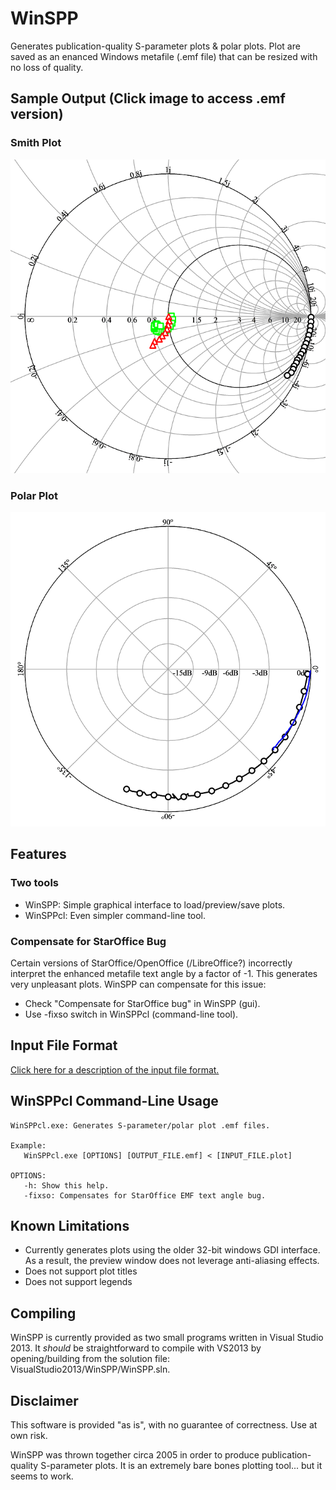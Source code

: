 # WinSPP
Generates publication-quality S-parameter plots & polar plots.  Plot are saved as an enanced Windows metafile (.emf file) that can be resized with no loss of quality.

## Sample Output (Click image to access .emf version)
### Smith Plot
[![Smith Plot](doc/SampleSmith.plot.png)](results/SampleSmith.plot.emf)

### Polar Plot
[![Polar Plot](doc/SamplePolar.plot.png)](results/SamplePolar.plot.emf)

## Features
### Two tools
- WinSPP: Simple graphical interface to load/preview/save plots.
- WinSPPcl: Even simpler command-line tool.

### Compensate for StarOffice Bug
Certain versions of StarOffice/OpenOffice (/LibreOffice?) incorrectly interpret the enhanced metafile text angle by a factor of -1.  This generates very unpleasant plots.  WinSPP can compensate for this issue:

- Check "Compensate for StarOffice bug" in WinSPP (gui).
- Use -fixso switch in WinSPPcl (command-line tool).

## Input File Format
[Click here for a description of the input file format.](doc/WinSPPInputFmt.md)

## WinSPPcl Command-Line Usage
	WinSPPcl.exe: Generates S-parameter/polar plot .emf files.

	Example:
	   WinSPPcl.exe [OPTIONS] [OUTPUT_FILE.emf] < [INPUT_FILE.plot]

	OPTIONS:
	   -h: Show this help.
	   -fixso: Compensates for StarOffice EMF text angle bug.

## Known Limitations
- Currently generates plots using the older 32-bit windows GDI interface.  As a result, the preview window does not leverage anti-aliasing effects.
- Does not support plot titles
- Does not support legends

## Compiling
WinSPP is currently provided as two small programs written in Visual Studio 2013.  It *should* be straightforward to compile with VS2013 by opening/building from the solution file: VisualStudio2013/WinSPP/WinSPP.sln.

## Disclaimer
This software is provided "as is", with no guarantee of correctness.  Use at own risk.

WinSPP was thrown together circa 2005 in order to produce publication-quality S-parameter plots.  It is an extremely bare bones plotting tool... but it seems to work.
